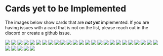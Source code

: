 # Cards yet to be Implemented
The images below show cards that are _**not yet**_ implemented. If you are having issues with a card that is not on the list, please reach out in the discord or create a github issue.

![](./0514089787.webp)
![](./0524529055.webp)
![](./1034181657.webp)
![](./1397553238.webp)
![](./2633842896.webp)
![](./2995807621.webp)
![](./3388566378.webp)
![](./3427170256.webp)
![](./3475471540.webp)
![](./3567283316.webp)
![](./3666212779.webp)
![](./3885807284.webp)
![](./4028826022.webp)
![](./4334684518.webp)
![](./5184505570.webp)
![](./5422802110.webp)
![](./5667308555.webp)
![](./5751831621.webp)
![](./5834478243.webp)
![](./6228218834.webp)
![](./6354077246.webp)
![](./6600603122.webp)
![](./6854247423.webp)
![](./7138400365.webp)
![](./7312183744.webp)
![](./8779760486.webp)
![](./9595057518.webp)
![](./9720757803.webp)
![](./9811031405.webp)
![](./9921128444.webp)